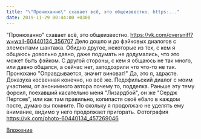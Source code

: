 ```yaml
---
title: "\"Пронюханно\" схавает всё, это общеизвестно. https:..."
date: 2019-11-29 00:44:00 +0300
---
```


"Пронюханно" схавает всё, это общеизвестно. https://vk.com/oversniff?w=wall-60440134_356707 Дело дошло и до фэйковых диалогов с элементами шантажа. Обидно другое, некоторые из тех, с кем я общаюсь довольно давно, даже подумать не додумались, что это может быть фэйком. С другой стороны, с кем я общаюсь не так много, или давно общался, а сейчас нет, заподозрили что что-то не так.
Пронюхано
"Оправдывается, значит виноват!" Да, это я, здрасте.
Доказуха косвенная конечно, но всё же. Педофильский диалог с моим участием, от анонимного автора почему то, подделка. Раньше эту тему форсил, поехавший касательно меня "Лизардбой", он же "Сердж Пертсев", или как там правильно, копипастя своё ебало в каждом посте, думаю вы помните. По скольку я продолжаю не уделять ему внимание, видимо у него продолжает пригорать.
Фотография
https://vk.com/photo-60440134_457269046

[Вложение](https://vk.com/photo-60440134_457269046)
